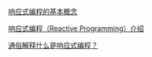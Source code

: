[响应式编程的基本概念](https://www.infoq.cn/article/2016/01/reactive-basics)

[响应式编程（Reactive Programming）介绍](https://zhuanlan.zhihu.com/p/27678951)

[通俗解释什么是响应式编程？](https://www.jdon.com/48275)
